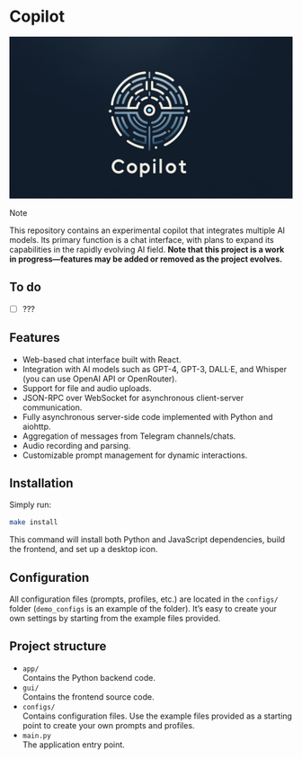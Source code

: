 # Copilot

![Copilot](./poster.png)

> [!NOTE]
> This repository contains an experimental copilot that integrates multiple AI models. Its primary function is a chat interface, with plans to expand its capabilities in the rapidly evolving AI field. **Note that this project is a work in progress—features may be added or removed as the project evolves.**

## To do

- [ ] ???

## Features

- Web-based chat interface built with React.
- Integration with AI models such as GPT-4, GPT-3, DALL·E, and Whisper (you can use OpenAI API or OpenRouter).
- Support for file and audio uploads.
- JSON-RPC over WebSocket for asynchronous client-server communication.
- Fully asynchronous server-side code implemented with Python and aiohttp.
- Aggregation of messages from Telegram channels/chats.
- Audio recording and parsing.
- Customizable prompt management for dynamic interactions.

## Installation

Simply run:

```bash
make install
```

This command will install both Python and JavaScript dependencies, build the frontend, and set up a desktop icon.

## Configuration

All configuration files (prompts, profiles, etc.) are located in the `configs/` folder (`demo_configs` is an example of the folder). It’s easy to create your own settings by starting from the example files provided.

## Project structure

- `app/`  
  Contains the Python backend code.
- `gui/`  
  Contains the frontend source code.
- `configs/`  
  Contains configuration files. Use the example files provided as a starting point to create your own prompts and profiles.
- `main.py`  
  The application entry point.
